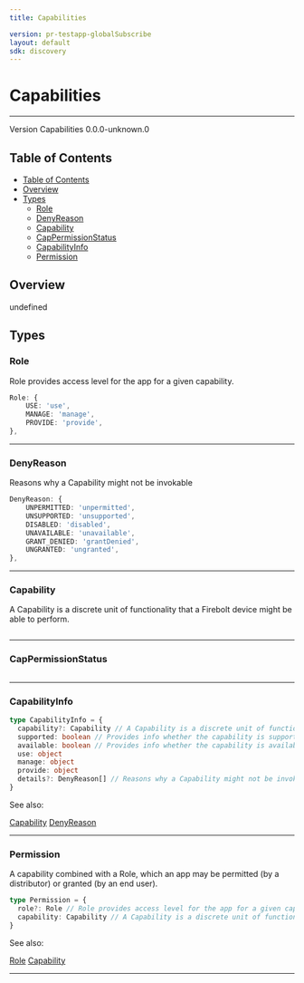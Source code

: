 ```yaml
---
title: Capabilities

version: pr-testapp-globalSubscribe
layout: default
sdk: discovery
---
```


# Capabilities

---

Version Capabilities 0.0.0-unknown.0

## Table of Contents

- [Table of Contents](#table-of-contents)
- [Overview](#overview)
- [Types](#types)
  - [Role](#role)
  - [DenyReason](#denyreason)
  - [Capability](#capability)
  - [CapPermissionStatus](#cappermissionstatus)
  - [CapabilityInfo](#capabilityinfo)
  - [Permission](#permission)

## Overview

undefined

## Types

### Role

Role provides access level for the app for a given capability.

```typescript
Role: {
    USE: 'use',
    MANAGE: 'manage',
    PROVIDE: 'provide',
},

```

---

### DenyReason

Reasons why a Capability might not be invokable

```typescript
DenyReason: {
    UNPERMITTED: 'unpermitted',
    UNSUPPORTED: 'unsupported',
    DISABLED: 'disabled',
    UNAVAILABLE: 'unavailable',
    GRANT_DENIED: 'grantDenied',
    UNGRANTED: 'ungranted',
},

```

---

### Capability

A Capability is a discrete unit of functionality that a Firebolt device might be able to perform.

```typescript

```

---

### CapPermissionStatus

```typescript

```

---

### CapabilityInfo

```typescript
type CapabilityInfo = {
  capability?: Capability // A Capability is a discrete unit of functionality that a Firebolt device might be able to perform.
  supported: boolean // Provides info whether the capability is supported
  available: boolean // Provides info whether the capability is available
  use: object
  manage: object
  provide: object
  details?: DenyReason[] // Reasons why a Capability might not be invokable
}
```

See also:

[Capability](#capability)
[DenyReason](#denyreason)

---

### Permission

A capability combined with a Role, which an app may be permitted (by a distributor) or granted (by an end user).

```typescript
type Permission = {
  role?: Role // Role provides access level for the app for a given capability.
  capability: Capability // A Capability is a discrete unit of functionality that a Firebolt device might be able to perform.
}
```

See also:

[Role](#role)
[Capability](#capability)

---

